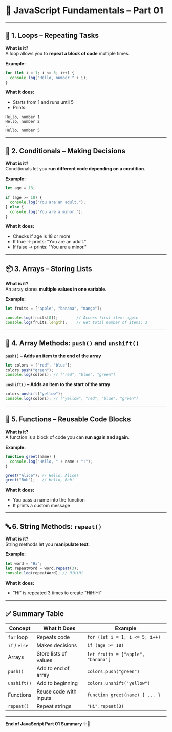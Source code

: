 
# 🧠 JavaScript Fundamentals – Part 01

---

## 🔁 1. Loops – Repeating Tasks

**What is it?**  
A loop allows you to **repeat a block of code** multiple times.

**Example:**

```javascript
for (let i = 1; i <= 5; i++) {
  console.log("Hello, number " + i);
}
```

**What it does:**
- Starts from 1 and runs until 5
- Prints:
```
Hello, number 1
Hello, number 2
...
Hello, number 5
```

---

## 🧠 2. Conditionals – Making Decisions

**What is it?**  
Conditionals let you **run different code depending on a condition**.

**Example:**

```javascript
let age = 18;

if (age >= 18) {
  console.log("You are an adult.");
} else {
  console.log("You are a minor.");
}
```

**What it does:**
- Checks if age is 18 or more
- If true → prints: "You are an adult."
- If false → prints: "You are a minor."

---

## 📦 3. Arrays – Storing Lists

**What is it?**  
An array stores **multiple values in one variable**.

**Example:**

```javascript
let fruits = ["apple", "banana", "mango"];

console.log(fruits[0]);        // Access first item: apple
console.log(fruits.length);    // Get total number of items: 3
```

---

## 🧊 4. Array Methods: `push()` and `unshift()`

**`push()` – Adds an item to the end of the array**

```javascript
let colors = ["red", "blue"];
colors.push("green");
console.log(colors); // ["red", "blue", "green"]
```

**`unshift()` – Adds an item to the start of the array**

```javascript
colors.unshift("yellow");
console.log(colors); // ["yellow", "red", "blue", "green"]
```

---

## 🧩 5. Functions – Reusable Code Blocks

**What is it?**  
A function is a block of code you can **run again and again**.

**Example:**

```javascript
function greet(name) {
  console.log("Hello, " + name + "!");
}

greet("Alice"); // Hello, Alice!
greet("Bob");   // Hello, Bob!
```

**What it does:**
- You pass a name into the function
- It prints a custom message

---

## 🔤 6. String Methods: `repeat()`

**What is it?**  
String methods let you **manipulate text**.

**Example:**

```javascript
let word = "Hi";
let repeatWord = word.repeat(3);
console.log(repeatWord); // HiHiHi
```

**What it does:**
- "Hi" is repeated 3 times to create "HiHiHi"

---

## ✅ Summary Table

| Concept   | What It Does             | Example                          |
|-----------|--------------------------|----------------------------------|
| `for` loop | Repeats code             | `for (let i = 1; i <= 5; i++)`   |
| `if` / `else` | Makes decisions       | `if (age >= 18)`                 |
| Arrays    | Store lists of values    | `let fruits = ["apple", "banana"]` |
| `push()`  | Add to end of array      | `colors.push("green")`           |
| `unshift()` | Add to beginning       | `colors.unshift("yellow")`       |
| Functions | Reuse code with inputs   | `function greet(name) { ... }`   |
| `repeat()`| Repeat strings           | `"Hi".repeat(3)`                 |

---

**End of JavaScript Part 01 Summary** ✨📜
